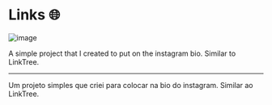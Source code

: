 # Links 🌐

![image](https://user-images.githubusercontent.com/56047758/110038642-c3a82680-7d1e-11eb-8d06-ec5d6ccbdf07.png)

A simple project that I created to put on the instagram bio. Similar to LinkTree.<hr/>
Um projeto simples que criei para colocar na bio do instagram. Similar ao LinkTree.
